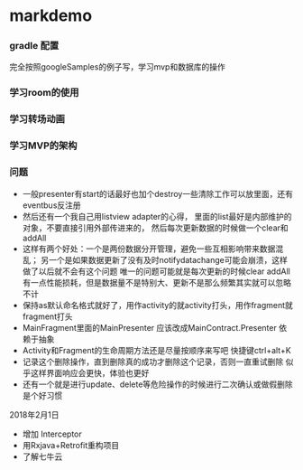 # markdemo
### gradle 配置

完全按照googleSamples的例子写，学习mvp和数据库的操作

### 学习room的使用
### 学习转场动画
### 学习MVP的架构


### 问题

- 一般presenter有start的话最好也加个destroy一些清除工作可以放里面，还有eventbus反注册
- 然后还有一个我自己用listview adapter的心得，
  里面的list<data>最好是内部维护的对象，不要直接引用外部传进来的，
  然后每次更新数据的时候做一个clear和addAll
- 这样有两个好处：一个是两份数据分开管理，避免一些互相影响带来数据混乱；
  另一个是如果数据更新了没有及时notifydatachange可能会崩溃，这样做了以后就不会有这个问题
  唯一的问题可能就是每次更新的时候clear addAll有一点性能损耗，但是数据量不是特别大、更新不是那么频繁其实就可以忽略不计
- 保持as默认命名格式就好了，用作activity的就activity打头，用作fragment就fragment打头
- MainFragment里面的MainPresenter
应该改成MainContract.Presenter
依赖于抽象
- Activity和Fragment的生命周期方法还是尽量按顺序来写吧   快捷键ctrl+alt+K
- 记录这个删除操作，直到删除真的成功才删除这个记录，否则一直重试删除
  似乎这样界面响应会更快，体验也更好
- 还有一个就是进行update、delete等危险操作的时候进行二次确认或做假删除是个好习惯




2018年2月1日

- 增加 Interceptor
- 用Rxjava+Retrofit重构项目
- 了解七牛云